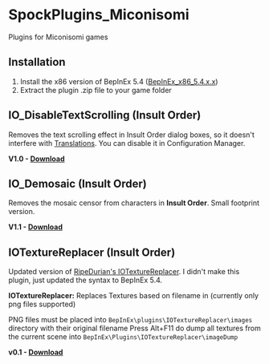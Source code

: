 # SpockPlugins_Miconisomi

Plugins for Miconisomi games

## Installation

1. Install the x86 version of BepInEx 5.4 ([BepInEx_x86_5.4.x.x](https://github.com/BepInEx/BepInEx/releases))
2. Extract the plugin .zip file to your game folder

## IO_DisableTextScrolling (Insult Order)
Removes the text scrolling effect in Insult Order dialog boxes, so it doesn't interfere with [Translations](https://github.com/SpockBauru/IO_Translation).
You can disable it in Configuration Manager.

**V1.0 - [Download](https://github.com/SpockBauru/SpockPlugins_Miconisomi/releases/tag/r4)**

## IO_Demosaic (Insult Order)
Removes the mosaic censor from characters in **Insult Order**. Small footprint version.

**V1.1 - [Download](https://github.com/SpockBauru/SpockPlugins_Miconisomi/releases/tag/r3)**

## IOTextureReplacer (Insult Order)

Updated version of [RipeDurian's IOTextureReplacer](https://github.com/RipeDurian/IOPlugins). I didn't make this plugin, just updated the syntax to BepInEx 5.4. 

**IOTextureReplacer:** Replaces Textures based on filename in (currently only png files supported)

PNG files must be placed into `BepInEx\plugins\IOTextureReplacer\images` directory with their original filename
Press Alt+F11 do dump all textures from the current scene into `BepInEx\Plugins\IOTextureReplacer\imageDump`

**v0.1 - [Download](https://github.com/SpockBauru/SpockPlugins_Miconisomi/releases/tag/r2)**

